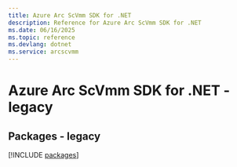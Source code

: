 ```yaml
---
title: Azure Arc ScVmm SDK for .NET
description: Reference for Azure Arc ScVmm SDK for .NET
ms.date: 06/16/2025
ms.topic: reference
ms.devlang: dotnet
ms.service: arcscvmm
---
```

# Azure Arc ScVmm SDK for .NET - legacy
## Packages - legacy
[!INCLUDE [packages](arc-scvmm-index.md)]